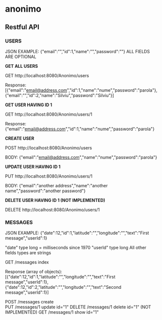 anonimo
=======

Restful API
-----------

### USERS

JSON EXAMPLE: {"email":"","id":1,"name":"","password":""}
ALL FIELDS ARE OPTIONAL

<b>GET ALL USERS</b>

GET http://localhost:8080/Anonimo/users

Response: [{"email":"email@address.com","id":1,"name":"nume","password":"parola"},
			{"email":"","id":2,"name":"Silviu","password":"Silviu"}]

<b>GET USER HAVING ID 1</b>

GET http://localhost:8080/Anonimo/users/1

Response: {"email":"email@address.com","id":1,"name":"nume","password":"parola"}

<b>CREATE USER</b>

POST http://localhost:8080/Anonimo/users

BODY: {"email":"email@address.com","name":"nume","password":"parola"}

<b>UPDATE USER HAVING ID 1</b>

PUT http://localhost:8080/Anonimo/users/1

BODY: {"email":"another address","name":"another name","password":"another password"}

<b>DELETE USER HAVING ID 1 (NOT IMPLEMENTED)</b>

DELETE http://localhost:8080/Anonimo/users/1

### MESSAGES

JSON EXAMPLE: {"date":12,"id":1,"latitude":"","longitude":"","text":"First message","userId":1}

"date" type long = milliseconds since 1970
"userId" type long
All other fields types are strings

GET 	/messages 		index

Response (array of objects): [{"date":12,"id":1,"latitude":"","longitude":"","text":"First message","userId":1},
{"date":12,"id":2,"latitude":"","longitude":"","text":"Second message","userId":1}]

POST 	/messages 		create 	 
PUT 	/messages/1 	update 			id="1"
DELETE 	/messages/1 	delete 			id="1" (NOT IMPLEMENTED)
GET 	/messages/1 	show 			id="1"
 